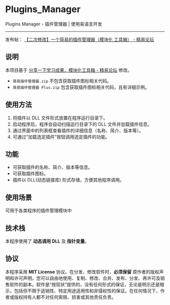 # Plugins_Manager
Plugins Manager - 插件管理器 | 使用易语言开发


---

发布帖： [【二次修改】一个简易的插件管理器（模块化 工具箱） - 精易论坛](https://bbs.125.la/forum.php?mod=viewthread&tid=14846983)

## 说明

本项目基于 [分享一下学习成果，模块化工具箱 - 精易论坛](https://bbs.125.la/forum.php?mod=viewthread&tid=14698459) 修改。

 - `简易插件管理器.zip` 不包含获取插件图标相关代码。
 - `简易插件管理器 Plus.zip` 包含获取插件图标相关代码，且有详细示例。

## 使用方法
1. 将插件以 DLL 文件形式放置在程序运行目录下。
2. 启动程序后，程序会自动扫描运行目录下的 DLL 文件并加载插件信息。
3. 通过界面中的列表框查看插件的详细信息（名称、简介、版本等）。
4. 可通过“加载选定插件”按钮调用选定插件的功能。

## 功能

 - 可获取插件的名称、简介、版本等信息。
 - 可获取插件图标。
 - 插件以 DLL(动态链接库) 形式存储，方便其他程序调用。

## 使用场景

可用于各类程序的插件管理模块中

## 技术栈

本程序使用了 **动态调用 DLL** 及 **指针变量**。

## 协议

本程序采用 **MIT License** 协议。在分发、修改软件时，**必须保留** 原作者的版权声明和许可声明。您可以自由地使用、复制、修改、合并、发布、分发、再许可及销售软件的副本。软件是“按现状”提供的，没有任何形式的保证，无论是明示还是暗示，包括但不限于适销性、特定用途适用性和非侵权性的保证。在任何情况下，作者或版权持有人都不对任何索赔、损害或其他责任负责。
